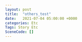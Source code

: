 ```yaml
---
layout: post
title:  "others_test"
date:   2021-07-04 05:00:00 +0000
categories: Etc
Tags: Story Etc
SceneCode: []
---
```

